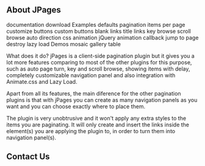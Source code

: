 ## About JPages


documentation
download
Examples
defaults
pagination
items per page
customize buttons
custom buttons
blank links
title links
key browse
scroll browse
auto
direction
css animation
jQuery animation
callback
jump to page
destroy
lazy load
Demos
mosaic
gallery
table

What does it do?
jPages is a client-side pagination plugin but it gives you a lot more features comparing to most of the other plugins for this purpose, such as auto page turn, key and scroll browse, showing items with delay, completely customizable navigation panel and also integration with Animate.css and Lazy Load.

Apart from all its features, the main diference for the other pagination plugins is that with jPages you can create as many navigation panels as you want and you can choose exactly where to place them.

The plugin is very unobtrusive and it won't apply any extra styles to the items you are paginating. It will only create and insert the links inside the element(s) you are applying the plugin to, in order to turn them into navigation panel(s).

## Contact Us
